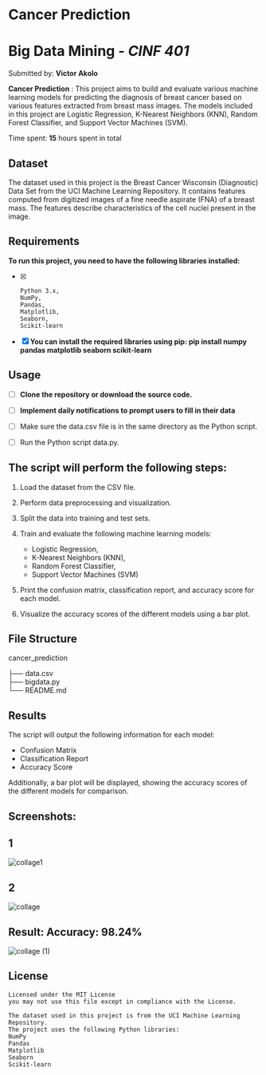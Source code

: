 # Cancer Prediction
# Big Data Mining - *CINF 401*

Submitted by: **Victor Akolo**

**Cancer Prediction** : This project aims to build and evaluate various machine learning models for predicting the diagnosis of breast cancer based on various features extracted from breast mass images. The models included in this project are Logistic Regression, K-Nearest Neighbors (KNN), Random Forest Classifier, and Support Vector Machines (SVM).
 

Time spent: **15** hours spent in total

## Dataset
The dataset used in this project is the Breast Cancer Wisconsin (Diagnostic) Data Set from the UCI Machine Learning Repository. It contains features computed from digitized images of a fine needle aspirate (FNA) of a breast mass. The features describe characteristics of the cell nuclei present in the image.

## Requirements
**To run this project, you need to have the following libraries installed:**

- [x] 
      Python 3.x,
      NumPy,
      Pandas,
      Matplotlib,
      Seaborn,
      Scikit-learn
- [x] **You can install the required libraries using pip: pip install numpy pandas matplotlib seaborn scikit-learn**

## Usage

- [ ]  **Clone the repository or download the source code.**
- [ ] **Implement daily notifications to prompt users to fill in their data**
- [ ] Make sure the data.csv file is in the same directory as the Python script.
- [ ] Run the Python script data.py.


## The script will perform the following steps:

1. Load the dataset from the CSV file.
2. Perform data preprocessing and visualization.
3. Split the data into training and test sets.
4. Train and evaluate the following machine learning models:

    - Logistic Regression,
    - K-Nearest Neighbors (KNN),
     - Random Forest Classifier,
    - Support Vector Machines (SVM)


5. Print the confusion matrix, classification report, and accuracy score for each model.
6. Visualize the accuracy scores of the different models using a bar plot.

## File Structure

cancer_prediction

├── data.csv             
├── bigdata.py   
└── README.md            


## Results
The script will output the following information for each model:

- Confusion Matrix
- Classification Report
- Accuracy Score

Additionally, a bar plot will be displayed, showing the accuracy scores of the different models for comparison.

## Screenshots:
## 1
![collage1](https://github.com/Codingnoob001/Bigdata/assets/106920964/d14082d3-d084-4f2d-9d77-301deb3b7077)

## 2
![collage](https://github.com/Codingnoob001/Bigdata/assets/106920964/55324643-1199-43f1-9272-b44050dabd4f)

## Result: Accuracy: 98.24%
![collage (1)](https://github.com/Codingnoob001/Bigdata/assets/106920964/5a70d27e-0f85-45c8-a128-764382349f99)



## License


    Licensed under the MIT License
    you may not use this file except in compliance with the License.

    The dataset used in this project is from the UCI Machine Learning Repository.
    The project uses the following Python libraries:
    NumPy
    Pandas
    Matplotlib
    Seaborn
    Scikit-learn



